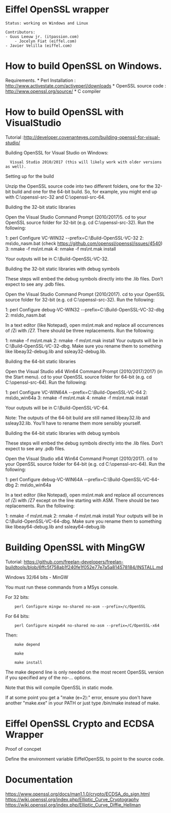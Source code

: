 # Eiffel OpenSSL wrapper 
	
	Status: working on Windows and Linux
	
	Contributors:
	- Guus Leeuw jr. (itpassion.com)
		- Jocelyn Fiat (eiffel.com)
	- Javier Velilla (eiffel.com)
	
	
How to build OpenSSL on Windows.
================================
	
Requirements.
      * Perl Installation    : http://www.activestate.com/activeperl/downloads
      * OpenSSL source code  : http://www.openssl.org/source/
      * C compiler


How to build OpenSSL with VisualStudio  
======================================
Tutorial :http://developer.covenanteyes.com/building-openssl-for-visual-studio/

Building OpenSSL for Visual Studio on Windows:

      Visual Studio 2010/2017 (this will likely work with older versions as well).

Setting up for the build

Unzip the OpenSSL source code into two different folders, one for the 32-bit build and one for the 64-bit build. 
So, for example, you might end up with C:\openssl-src-32 and C:\openssl-src-64.

Building the 32-bit static libraries

Open the Visual Studio Command Prompt (2010/2017)5.
cd to your OpenSSL source folder for 32-bit (e.g. cd C:\openssl-src-32).
Run the following: 

1: perl Configure VC-WIN32 --prefix=C:\Build-OpenSSL-VC-32
2: ms\do_nasm.bat (check https://github.com/openssl/openssl/issues/4540)
3: nmake -f ms\nt.mak 
4: nmake -f ms\nt.mak install

Your outputs will be in C:\Build-OpenSSL-VC-32.

Building the 32-bit static libraries with debug symbols

These steps will embed the debug symbols directly into the .lib files. Don’t expect to see any .pdb files.

Open the Visual Studio Command Prompt (2010/2017).
cd to your OpenSSL source folder for 32-bit (e.g. cd C:\openssl-src-32).
Run the following:


1: perl Configure debug-VC-WIN32 --prefix=C:\Build-OpenSSL-VC-32-dbg
2: ms\do_nasm.bat

In a text editor (like Notepad), open ms\nt.mak and replace all occurrences of /Zi with /Z7. There should be three replacements.
Run the following:


1: nmake -f ms\nt.mak
2: nmake -f ms\nt.mak install
Your outputs will be in C:\Build-OpenSSL-VC-32-dbg. Make sure you rename them to something like libeay32-debug.lib and ssleay32-debug.lib.

Building the 64-bit static libraries

Open the Visual Studio x64 Win64 Command Prompt (2010/2017/2017) (in the Start menu).
cd to your OpenSSL source folder for 64-bit (e.g. cd C:\openssl-src-64).
Run the following:

1: perl Configure VC-WIN64A --prefix=C:\Build-OpenSSL-VC-64
2: ms\do_win64a
3: nmake -f ms\nt.mak
4: nmake -f ms\nt.mak install

Your outputs will be in C:\Build-OpenSSL-VC-64.

Note: The outputs of the 64-bit build are still named libeay32.lib and ssleay32.lib. You’ll have to rename them more sensibly yourself.

Building the 64-bit static libraries with debug symbols

These steps will embed the debug symbols directly into the .lib files. Don’t expect to see any .pdb files.

Open the Visual Studio x64 Win64 Command Prompt (2010/2017).
cd to your OpenSSL source folder for 64-bit (e.g. cd C:\openssl-src-64).
Run the following:


1: perl Configure debug-VC-WIN64A --prefix=C:\Build-OpenSSL-VC-64-dbg
2: ms\do_win64a

In a text editor (like Notepad), open ms\nt.mak and replace all occurrences of /Zi with /Z7 except on the line starting with ASM. There should be two replacements. 
Run the following:



1: nmake -f ms\nt.mak
2: nmake -f ms\nt.mak install
Your outputs will be in C:\Build-OpenSSL-VC-64-dbg. Make sure you rename them to something like libeay64-debug.lib and ssleay64-debug.lib



Building OpenSSL with MingGW
============================
Tutorial: https://github.com/freelan-developers/freelan-buildtools/blob/6ffc5f758ab1f240fe1f052e77e7a5a814578184/INSTALL.md

Windows 32/64 bits - MinGW

You must run these commands from a MSys console.

For 32 bits:

        perl Configure mingw no-shared no-asm --prefix=/c/OpenSSL

For 64 bits:

        perl Configure mingw64 no-shared no-asm --prefix=/C/OpenSSL-x64

Then:

        make depend

        make

        make install


The make depend line is only needed on the most recent OpenSSL version if you specified any of the no-... options.

Note that this will compile OpenSSL in static mode.

If at some point you get a "make (e=2):" error, ensure you don't have another "make.exe" in your PATH or just type /bin/make instead of make.
	



Eiffel OpenSSL Crypto and ECDSA Wrapper
============================

Proof of concpet

Define the environment variable EiffelOpenSSL to point to the source code.



Documentation
=============
https://www.openssl.org/docs/man1.1.0/crypto/ECDSA_do_sign.html
https://wiki.openssl.org/index.php/Elliptic_Curve_Cryptography
https://wiki.openssl.org/index.php/Elliptic_Curve_Diffie_Hellman



